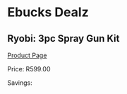 
# Ebucks Dealz
## Ryobi: 3pc Spray Gun Kit
[Product Page](https://www.ebucks.com/web/shop/productSelected.do?prodId=315095018&catId=336131644)

Price: R599.00

Savings: 


	